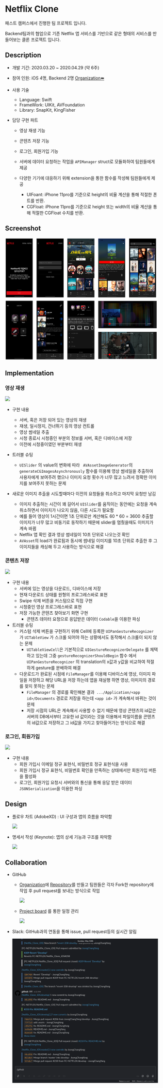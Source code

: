 # Netflix Clone

패스트 캠퍼스에서 진행한 팀 프로젝트 입니다.

Backend팀과의 협업으로 기존 Netflix 앱 서비스를 기반으로 같은 형태의 서비스를 만들어보는 클론 프로젝트 입니다.





## Description

- 개발 기간: 2020.03.20 ~ 2020.04.29 (약 6주)

- 참여 인원: iOS 4명, Backend 2명   [Organization⬅️](https://github.com/FC-NETFLEX)

- 사용 기술
  
  - Language: Swift
  - FrameWork: UIKit, AVFoundation
  - Library: SnapKit, KingFisher
  
- 담당 구현 파트
  - 영상 재생 기능
  
  - 콘텐츠 저장 기능
  
  - 로그인, 회원가입 기능
  
  - 서버에 데이터 요청하는 작업을 `APIManager` struct로 모듈화하여 팀원들에게 제공
  
  - 다양한 기기에 대응하기 위해 extension을 통한 함수를 작성해 팀원들에게 제공
    - UIFoant: iPhone 11pro를 기준으로 height의 비율 계산을 통해 적절한 폰트를 반환.
    - CGFloat: iPhone 11pro를 기준으로 height 또는 width의 비율 계산을 통해 적절한 CGFloat 수치를 반환.
    
    

## Screenshot

<img src = "https://github.com/JoongChangYang/Netflix_Clone_iOS/blob/master/assets/Netflix_Clone_synthesize.png"></img>

## Implementation

### 영상 재생 

<img src = "https://github.com/JoongChangYang/Netflix_Clone_iOS/blob/master/assets/VideoContrtoller.gif"></img>

- 구현 내용

  - 서버, 혹은 저장 되어 있는 영상의 재생
  - 재생, 일시정지, 건너뛰기 등의 영상 컨트롤
  - 영상 썸네일 추출
  - 시청 종료시 시청중인 부분의 정보를 서버, 혹은 디바이스에 저장
  - 이전에 시청중이였던 부분부터 재생

- 트러블 슈팅

  - ```UISlider``` 의 value의 변화에 따라  ``` AVAssetImageGenerator```의 ```generateCGImagesAsynchronously``` 함수를 이용해 영상 썸네일을 추출하여 사용자에게 보여주려 했으나 이미지 요청 횟수가 너무 많고 느려서 정확한 이미지를 보여주지 못하는 문제
- 새로운 이미지 추출을 시도할때마다 이전의 요청들을 취소하고 마지막 요청만 남김
    - 이미지 추출하는 시간이 꽤 길어서 `UISlider`를 움직이는 동안에는 요청을 계속 취소하면서 이미지가 나오지 않음, 다른 시도가 필요함
    - 예를 들어 영상이 1시간이면 1초 단위로만 계산해도 60 * 60 = 3600 추출할 이미지가 너무 많고 비동기로 동작하기 때문에 slider를 멈췄을때도 이미지가 계속 바뀜
    - Netflix 앱 확인 결과 영상 썸네일이 10초 단위로 나오는것 확인
    - `AVAsset`의 load가 완료됨과 동시에 썸네일 이미지를 10초 단위로 추출한 후 그 이미지들을 캐싱해 두고 사용하는 방식으로 해결 



### 콘텐츠 저장

<img src = "https://github.com/JoongChangYang/Netflix_Clone_iOS/blob/master/assets/SaveContent.gif"></img>

- 구현 내용
  - 서버에 있는 영상을 다운로드, 디바이스에 저장
  - 현재 다운로드 상태를 원형의 프로그레스바로 표현 
  - Swipe 삭제 버튼을 커스텀으로 직접 구현
  - 시청중인 영상 프로그레스바로 표현
  - 저장 가능한 콘텐츠 찾아보기 화면 구현
    - 콘텐츠 데이터 요청으로 응답받은 데이터 `Codable`을 이용한 파싱
- 트러블 슈팅
  - 커스텀 삭제 버튼을 구현하기 위해 Cell에 등록한 `UIPanGestureRecognizer` 가 `UITableView` 가 스크롤 되어야 하는 상황에서도 동작해서 스크롤이 되지 않는 문제
    - `UITableViewCell`은 기본적으로 `UIGestureRecognizerDelegate` 를 체택하고 있는데 그중 `gestureRecognizerShouldBegin` 함수 에서 `UIPanGestureRecognizer` 의 translation의 x값과 y값을 비교하여 적절하게 gesture를 분배하여 해결 
  - 다운로드가 완료된 시점에 `FileManager`를 이용해 디바이스에 영상, 이미지 파일을 저장하고 해당 URL을 저장 하는데 앱을 재실행 하면 영상, 이미지의 경로를 찾지 못하는 문제
    - `FileManager` 의 경로를 확인해본 결과` .../Application/<app id>/Documents` 경로로 저장을 하는데 `<app id>` 가 계속해서 바뀌는 것이 문제
    - 저장 시점의 URL은 계속해서 사용할 수 없기 때문에 영상 콘텐츠의 id값은 서버의 DB에서부터 고유한 id 값이라는 것을 이용해서 파일이름을 콘텐츠의 id값으로 저장하고 그 id값을 가지고 찾아들어가는 방식으로 해결



### 로그인, 회원가입

<img src = "https://github.com/JoongChangYang/Netflix_Clone_iOS/blob/master/assets/Login.gif"></img>

- 구현 내용
  - 회원 가입시 이메일 정규 표현식, 비밀번호 정규 표현식을 사용
  - 회원 가입시 정규 표현식, 비밀번호 확인을 만족하는 상태에서만 회원가입 버튼을 활성화
  - 로그인, 회원가입 요청시 서버와의 통신을 통해 응답 받은 데이터 `JSONSerialization`을 이용한 파싱



## Design

- 플로우 차트 (AdobeXD) : UI 구성과 앱의 흐름을 파악함

  <img src = "https://github.com/JoongChangYang/Netflix_Clone_iOS/blob/master/assets/FlowChart.png"></img>

- 명세서 작성 (Keynote): 앱의 상세 기능과 구조를 파악함

  <img src = "https://github.com/JoongChangYang/Netflix_Clone_iOS/blob/master/assets/blueprint.gif"></img>



## Collaboration

- GitHub

  - [Organization](https://github.com/FC-NETFLEX)에 [Repository](https://github.com/FC-NETFLEX/Netflix_Clone_iOS)를 만들고 팀원들은 각자 Fork한 repository에 작업 후 pull request를 보내는 방식으로 작업

    <img src = "https://github.com/JoongChangYang/Netflix_Clone_iOS/blob/master/assets/organization.png"></img>

  - [Project board](https://github.com/FC-NETFLEX/Netflix_Clone_iOS/projects/1) 를 통한 일정 관리

    <img src = "https://github.com/JoongChangYang/Netflix_Clone_iOS/blob/master/assets/projectboard.png"></img>

- Slack: GitHub과의 연동을 통해 issue, pull request등의 실시간 알림

  <img src = "https://github.com/JoongChangYang/Netflix_Clone_iOS/blob/master/assets/slack.png"></img> 
















